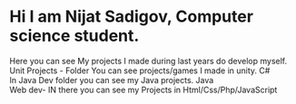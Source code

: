 # Hi I am Nijat Sadigov, Computer science student.       
Here you can see My projects I made during last years do develop myself.     
Unit Projects - Folder You can see projects/games I made in unity. C#     
In Java Dev folder you can see my Java projects. Java       
Web dev- IN there you can see my Projects in Html/Css/Php/JavaScript        
